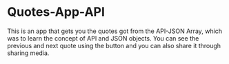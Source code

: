 # Quotes-App-API
This is an app that gets you the quotes got from the API-JSON Array, which was to learn the concept of API and JSON objects. You can see the previous and next quote using the button and you can also share it through sharing media.
